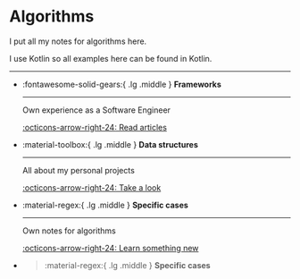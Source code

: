 # Algorithms

I put all my notes for algorithms here.

I use Kotlin so all examples here can be found in Kotlin.

---

<div class="grid cards" markdown>

-   :fontawesome-solid-gears:{ .lg .middle } __Frameworks__

    ---

    Own experience as a Software Engineer

    [:octicons-arrow-right-24: Read articles](blog)

-   :material-toolbox:{ .lg .middle } __Data structures__

    ---

    All about my personal projects

    [:octicons-arrow-right-24: Take a look](projects)

-   :material-regex:{ .lg .middle } __Specific cases__

    ---

    Own notes for algorithms

    [:octicons-arrow-right-24: Learn something new](algorithms)

-   > :material-regex:{ .lg .middle } __Specific cases__

</div>
